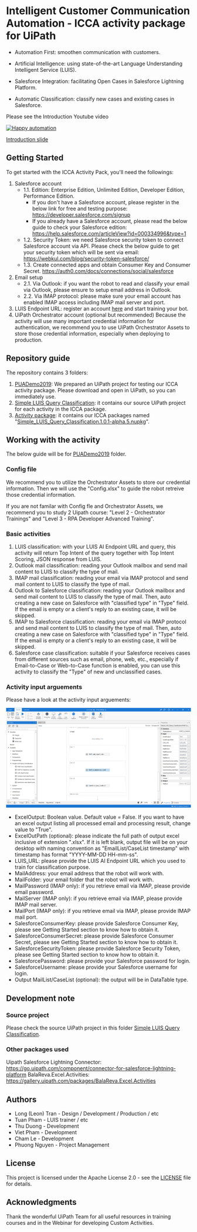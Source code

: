# Intelligent Customer Communication Automation - ICCA activity package for UiPath
* Automation First: smoothen communication with customers.

* Artificial Intelligence: using state-of-the-art Language Understanding Intelligent Service (LUIS).

* Salesforce Integration: facilitating Open Cases in Salesforce Lightning Platform.

* Automatic Classification: classify new cases and existing cases in Salesforce. 

Please see the Introduction Youtube video

[![Happy automation](https://img.youtube.com/vi/7SG4oSfcsoM/0.jpg)](https://youtu.be/7SG4oSfcsoM "Happy automation")

[Introduction slide](https://github.com/tranhuynhthanglong/ICCA/blob/master/ABeam_PowerUp2019.pptx "Introduction slide")

## Getting Started
To get started with the ICCA Activity Pack, you'll need the followings:
1. Salesforce account 
   * 1.1. Edition: Enterprise Edition, Unlimited Edition, Developer Edition, Performance Edition.
      - If you don't have a Salesforce account, please register in the below link for free and testing purpose:
   https://developer.salesforce.com/signup
      - If you already have a Salesforce account, please read the below guide to check your Salesforce edition:
   https://help.salesforce.com/articleView?id=000334996&type=1
   * 1.2. Security Token: we need Salesforce security token to connect Salesforce account via API. Please check the below guide to get your security token which will be sent via email:
   https://webkul.com/blog/security-token-salesforce/
   * 1.3. Create connected apps and obtain Consumer Key and Consumer Secret.
   https://auth0.com/docs/connections/social/salesforce
2. Email setup
   * 2.1. Via Outlook: if you want the robot to read and classify your email via Outlook, please ensure to setup email address in Outlook.
   * 2.2. Via IMAP protocol: please make sure your email account has enabled IMAP access including IMAP mail server and port.
3. LUIS Endpoint URL: register an account [here](https://www.luis.ai/ "luis.ai") and start training your bot.
4. UiPath Orchestrator account (optional but recommended)
Because the activity will use many important credential information for authentication, we recommend you to use UiPath Orchestrator Assets to store those credential information, especially when deploying to production.

## Repository guide
The repository contains 3 folders:
1. [PUADemo2019](https://github.com/tranhuynhthanglong/ICCA/tree/master/PUA2019Demo "PUADemo2019"): We prepared an UiPath project for testing our ICCA activity package. Please download and open in UiPath, so you can immediately use.
2. [Simple LUIS Query Classification](https://github.com/tranhuynhthanglong/ICCA/tree/master/Simple%20LUIS%20Query%20Classification "Simple LUIS Query Classification"): it contains our source UiPath project for each activity in the ICCA package.
3. [Activity package](https://github.com/tranhuynhthanglong/ICCA/tree/master/PUA2019Demo "Activity package"): it contains our ICCA packages named "[Simple_LUIS_Query_Classification.1.0.1-alpha.5.nupkg](https://github.com/tranhuynhthanglong/ICCA/blob/master/Activity%20package/Simple_LUIS_Query_Classification.1.0.1-alpha.5.nupkg "Simple_LUIS_Query_Classification.1.0.1-alpha.5.nupkg")".

## Working with the activity
The below guide will be for [PUADemo2019](https://github.com/tranhuynhthanglong/ICCA/tree/master/Activity%20package "PUADemo2019") folder.
### Config file
We recommend you to utilize the Orchestrator Assets to store our credential information. Then we will use the "Config.xlsx" to guide the robot retreive those credential information.

If you are not familar with Config fle and Orchestrator Assets, we recommend you to study 2 Uipath course: "Level 2 - Orchestrator Trainings" and "Level 3 - RPA Developer Advanced Training".
### Basic activities
1. LUIS classification: with your LUIS AI Endpoint URL and query, this activity will return Top Intent of the query together with Top Intent Scoring, JSON response from LUIS.
2. Outlook mail classification: reading your Outlook mailbox and send mail content to LUIS to classify the type of mail.
3. IMAP mail classification: reading your email via IMAP protocol and send mail content to LUIS to classify the type of mail.
4. Outlook to Salesforce classification: reading your Outlook mailbox and send mail content to LUIS to classify the type of mail. Then, auto creating a new case on Salesforce with "classified type" in "Type" field. If the email is empty or a client's reply to an existing case, it will be skipped.
5. IMAP to Salesforce classification: reading your email via IMAP protocol and send mail content to LUIS to classify the type of mail. Then, auto creating a new case on Salesforce with "classified type" in "Type" field. If the email is empty or a client's reply to an existing case, it will be skipped.
6. Salesforce case classification: suitable if your Salesforce receives cases from different sources such as email, phone, web, etc., especially if Email-to-Case or Web-to-Case function is enabled, you can use this activity to classify the "Type" of new and unclassified cases.

### Activity input arguements
Please have a look at the activity input arguements:

![Activity screenshot](https://github.com/tranhuynhthanglong/ICCA/blob/master/screenshot.png)

* ExcelOutput: Boolean value. Default value = False. If you want to have an excel output listing all processed email and processing result, change value to "True".
* ExcelOutPath (optional): please indicate the full path of output excel inclusive of extension ".xlsx". If it is left blank, output file will be on your desktop with naming convention as "EmailList/CaseList timestamp" with timestamp has format "YYYY-MM-DD HH-mm-ss".
* LUIS_URL: please provide the LUIS AI Endpoint URL which you used to train for classification purpose.
* MailAddress: your email address that the robot will work with.
* MailFolder: your email folder that the robot will work with.
* MailPassword (IMAP only): if you retrieve email via IMAP, please provide email password.
* MailServer (IMAP only): if you retrieve email via IMAP, please provide IMAP mail server.
* MailPort (IMAP only): if you retrieve email via IMAP, please provide IMAP mail port.
* SalesforceConsumerKey: please provide Salesforce Consumer Key, please see Getting Started section to know how to obtain it.
* SalesforceConsumerSecret: please provide Salesforce Consumer Secret, please see Getting Started section to know how to obtain it.
* SalesforceSecurityToken: please provide Salesforce Security Token, please see Getting Started section to know how to obtain it.
* SalesforcePassword: please provide your Salesforce password for login.
* SalesforceUsername: please provide your Salesforce username for login.
* Output MailList/CaseList (optional): the output will be in DataTable type.

## Development note
### Source project
Please check the source UiPath project in this folder [Simple LUIS Query Classification](https://github.com/tranhuynhthanglong/ICCA/tree/master/Simple%20LUIS%20Query%20Classification "Simple LUIS Query Classification").
### Other packages used
Uipath Salesforce Lightning Connector: https://go.uipath.com/component/connector-for-salesforce-lightning-platform
BalaReva.Excel.Activities: https://gallery.uipath.com/packages/BalaReva.Excel.Activities
## Authors
- Long (Leon) Tran - Design / Development / Production / etc
- Tuan Pham - LUIS trainer / etc
- Thu Duong - Development
- Viet Pham - Development
- Cham Le - Development
- Phuong Nguyen - Project Management
## License
This project is licensed under the Apache License 2.0 - see the [LICENSE](https://github.com/tranhuynhthanglong/ICCA/blob/master/LICENSE) file for details.

## Acknowledgments
Thank the wonderful UiPath Team for all useful resources in training courses and in the Webinar for developing Custom Activities.
